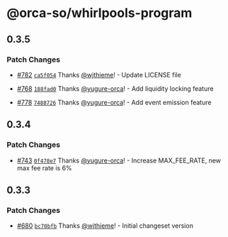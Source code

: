 # @orca-so/whirlpools-program

## 0.3.5

### Patch Changes

- [#782](https://github.com/orca-so/whirlpools/pull/782) [`ca5f054`](https://github.com/orca-so/whirlpools/commit/ca5f054066d34943eefe72228b442525e849eaeb) Thanks [@wjthieme](https://github.com/wjthieme)! - Update LICENSE file

- [#768](https://github.com/orca-so/whirlpools/pull/768) [`188fad0`](https://github.com/orca-so/whirlpools/commit/188fad03422a55369f1ad50278c59030b786fc72) Thanks [@yugure-orca](https://github.com/yugure-orca)! - Add liquidity locking feature

- [#778](https://github.com/orca-so/whirlpools/pull/778) [`7488726`](https://github.com/orca-so/whirlpools/commit/748872685428e0dd6a12b16091d31f9882f91541) Thanks [@yugure-orca](https://github.com/yugure-orca)! - Add event emission feature

## 0.3.4

### Patch Changes

- [#743](https://github.com/orca-so/whirlpools/pull/743) [`0f478e7`](https://github.com/orca-so/whirlpools/commit/0f478e7a5fdbe136269b0f2c20a6c71db961cc5b) Thanks [@yugure-orca](https://github.com/yugure-orca)! - Increase MAX_FEE_RATE, new max fee rate is 6%

## 0.3.3

### Patch Changes

- [#680](https://github.com/orca-so/whirlpools/pull/680) [`bc70bfb`](https://github.com/orca-so/whirlpools/commit/bc70bfb40068bb13282a92a7b36f501429470b27) Thanks [@wjthieme](https://github.com/wjthieme)! - Initial changeset version
